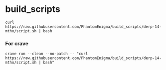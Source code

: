 
# build_scripts

```
curl https://raw.githubusercontent.com/PhantomEnigma/build_scripts/derp-14-mtho/script.sh | bash
```

### For crave
```
crave run --clean --no-patch -- "curl https://raw.githubusercontent.com/PhantomEnigma/build_scripts/derp-14-mtho/script.sh | bash"
```
